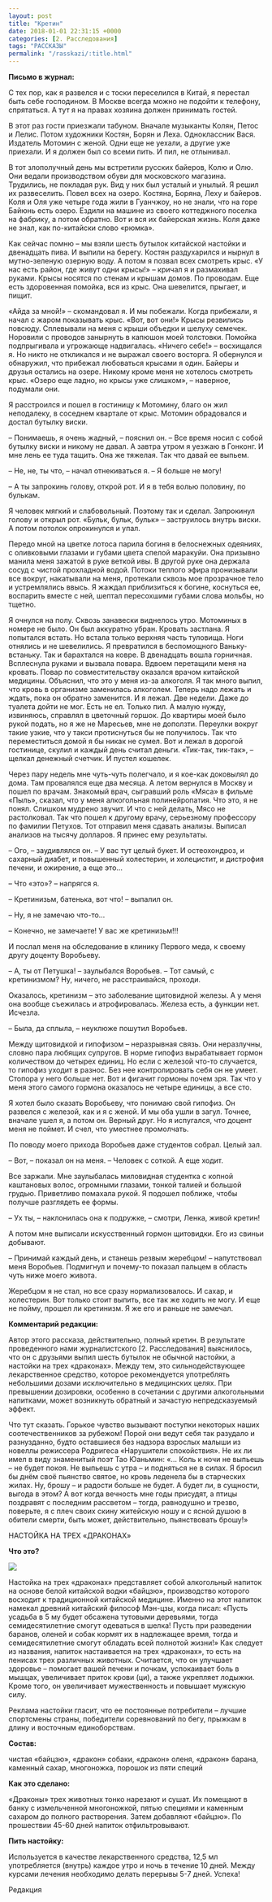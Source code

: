 ```yaml
---
layout: post
title: "Кретин"
date: 2018-01-01 22:31:15 +0000
categories: [2. Расследования]
tags: "РАССКАЗЫ"
permalink: "/rasskazi/:title.html"
---
```

<b>Письмо в журнал:</b>

С тех пор, как я развелся и с тоски переселился в Китай, я перестал быть себе господином. В Москве всегда можно не подойти к телефону, спрятаться. А тут я на правах хозяина должен принимать гостей.

В этот раз гости приезжали табуном. Вначале музыканты Колян, Петос и Лелис. Потом художники Костян, Борян и Леха. Одноклассник Вася. Издатель Мотомин с женой. Одни еще не уехали, а другие уже приехали. И я должен был со всеми пить. И пил, не отлынивал.

В тот злополучный день мы встретили русских байеров, Колю и Олю. Они ведали производством обуви для московского магазина. Трудились, не покладая рук. Вид у них был усталый и унылый. Я решил их развеселить. Повел всех на озеро. Костяна, Боряна, Леху и байеров. Коля и Оля уже четыре года жили в Гуанчжоу, но не знали, что на горе Байюнь есть озеро. Ездили на машине из своего коттеджного поселка на фабрику, а потом обратно. Вот и вся их байерская жизнь. Коля даже не знал, как по-китайски слово «рюмка».

Как сейчас помню – мы взяли шесть бутылок китайской настойки и двенадцать пива. И выпили на берегу. Костян раздухарился и нырнул в мутно-зеленую озерную воду. А потом я позвал всех смотреть крыс. «У нас есть район, где живут одни крысы!» – кричал я и размахивал руками. Крысы носятся по стенам и крышам домов. По проводам. Еще есть здоровенная помойка, вся из крыс. Она шевелится, прыгает, и пищит.

«Айда за мной!»  – скомандовал я. И мы побежали. Когда прибежали, я начал с жаром показывать крыс. «Вот, вот они!» Крысы резвились повсюду. Сплевывали на меня с крыши объедки и шелуху семечек. Норовили с проводов занырнуть в капюшон моей толстовки. Помойка подпрыгивала и угрожающе надвигалась. «Ничего себе!» – восхищался я. Но никто не откликался и не выражал своего восторга. Я обернулся и обнаружил, что прибежал любоваться крысами я один. Байеры и друзья остались на озере. Никому кроме меня не хотелось смотреть крыс. «Озеро еще ладно, но крысы уже слишком»,  – наверное, подумали они.

Я расстроился и пошел в гостиницу к Мотомину, благо он жил неподалеку, в соседнем квартале от крыс. Мотомин обрадовался и достал бутылку виски.

– Понимаешь, я очень жадный, – пояснил он. – Все время носил с собой бутылку виски и никому не давал. А завтра утром я уезжаю в Гонконг. И мне лень ее туда тащить. Она же тяжелая. Так что давай ее выпьем.

– Не, не, ты что, – начал отнекиваться я. – Я больше не могу!

– А ты запрокинь голову, открой рот. И я в тебя волью половину, по булькам.

Я человек мягкий и слабовольный. Поэтому так и сделал. Запрокинул голову и открыл рот. «Бульк, бульк, бульк» – заструилось внутрь виски. А потом потолок опрокинулся и упал.

Передо мной на цветке лотоса парила богиня в белоснежных одеяниях, с оливковыми глазами и губами цвета спелой маракуйи. Она призывно манила меня зажатой в руке веткой ивы. В другой руке она держала сосуд с чистой прохладной водой. Потоки теплого эфира пронизывали все вокруг, накатывали на меня, протекали сквозь мое прозрачное тело и устремлялись ввысь. Я жаждал приблизиться к богине, коснуться ее, воспарить вместе с ней, шептал пересохшими губами слова мольбы, но тщетно.   

Я очнулся на полу. Сквозь занавески виднелось утро. Мотоминых в номере не было. Он был аккуратно убран. Кровать застлана. Я попытался встать. Но встала только верхняя часть туловища. Ноги отнялись и не шевелились. Я превратился в беспомощного Ваньку-встаньку. Так и барахтался на ковре. В двенадцать вошла горничная. Всплеснула руками и вызвала повара. Вдвоем перетащили меня на кровать. Повар по совместительству оказался врачом китайской медицины. Объяснил, что это у меня из-за алкоголя. Я так много выпил, что кровь в организме заменилась алкоголем. Теперь надо лежать и ждать, пока он обратно заменится. И я лежал. Две недели. Даже до туалета дойти не мог. Есть не ел. Только пил. А малую нужду, извиняюсь, справлял в цветочный горшок. До квартиры моей было рукой подать, но я же не Маресьев, мне не доползти. Переулки вокруг такие узкие, что у такси протиснуться бы не получилось. Так что переместиться домой я бы никак не сумел. Вот и лежал в дорогой гостинице, скулил и каждый день считал деньги. «Тик-так, тик-так», –  щелкал денежный счетчик. И пустел кошелек.

Через пару недель мне чуть-чуть полегчало, и я кое-как доковылял до дома. Там провалялся еще два месяца. А летом вернулся в Москву и пошел по врачам. Знакомый врач, сыгравший роль «Мяса» в фильме «Пыль», сказал, что у меня алкогольная полинейропатия. Что это, я не понял. Слишком мудрено звучит. И что с ней делать, Мясо не растолковал. Так что пошел к другому врачу, серьезному профессору по фамилии Петухов. Тот отправил меня сдавать анализы. Выписал анализов на тысячу долларов.  Я принес ему результаты.

 – Ого, – заудивлялся он. – У вас тут целый букет. И остеохондроз, и сахарный диабет, и повышенный холестерин, и холецистит, и дистрофия печени, и ожирение, а еще это…

– Что «это»? – напрягся я.

– Кретинизьм, батенька, вот что! – выпалил он.

– Ну, я не замечаю что-то…

– Конечно, не замечаете! У вас же кретинизьм!!!

И послал меня на обследование в клинику Первого меда, к своему другу доценту Воробьеву.

– А, ты от Петушка! – заулыбался Воробьев. – Тот самый, с кретинизмом? Ну, ничего, не расстраивайся, проходи.

Оказалось, кретинизм – это заболевание щитовидной железы. А у меня она вообще съежилась и атрофировалась. Железа есть, а функции нет. Исчезла.

– Была, да сплыла, – неуклюже пошутил Воробьев.

Между щитовидкой и гипофизом – неразрывная связь. Они неразлучны, словно пара любящих супругов. В норме гипофиз вырабатывает гормон количеством до четырех единиц. Но если с железой что-то случается, то гипофиз уходит в разнос. Без нее контролировать себя он не умеет. Стопора у него больше нет. Вот и фигачит гормоны почем зря. Так что у меня этого самого гормона оказалось не четыре единицы, а все сто.

Я хотел было сказать Воробьеву, что понимаю свой гипофиз. Он развелся с железой, как и я с женой. И мы оба ушли в загул. Точнее, вначале ушел я, а потом он. Верный друг. Но я испугался, что доцент меня не поймет. И счел, что уместнее промолчать.

По поводу моего прихода Воробьев даже студентов собрал. Целый зал.

– Вот, – показал он на меня. – Человек с соткой. А еще ходит.

Все заржали. Мне заулыбалась миловидная студентка с копной каштановых волос, огромными глазами, тонкой талией и большой грудью. Приветливо помахала рукой. Я подошел поближе, чтобы получше разглядеть ее формы.

– Ух ты, – наклонилась она к подружке, – смотри, Ленка, живой кретин!

А потом мне выписали искусственный гормон щитовидки. Его из свиньи добывают.

– Принимай каждый день, и станешь резвым жеребцом! – напутствовал меня Воробьев. Подмигнул и почему-то показал пальцем в область чуть ниже моего живота.

Жеребцом я не стал, но все сразу нормализовалось. И сахар, и холестерин. Вот только стоит выпить, все так же ходить не могу. И еще не пойму, прошел ли кретинизм. Я же его и раньше не замечал.



<b>Комментарий редакции:</b>

Автор этого рассказа, действительно, полный кретин. В результате проведенного нами журналистского [2. Расследования] выяснилось, что он с друзьями выпил шесть бутылок не обычной настойки, а настойки на трех «драконах». Между тем, это сильнодействующее лекарственное средство, которое рекомендуется употреблять небольшими дозами исключительно в медицинских целях. При превышении дозировки, особенно в сочетании с другими алкогольными напитками, может возникнуть обратный и зачастую непредсказуемый эффект.

Что тут сказать. Горькое чувство вызывают поступки некоторых наших соотечественников за рубежом! Порой они ведут себя так разудало и разнузданно, будто оставшиеся без надзора взрослых малыши из новеллы режиссера Родригеса «Нарушители спокойствия». Не их ли имел в виду знаменитый поэт Тао Юаньмин:  «… Коль к ночи не выпьешь – не будет покоя. Не выпьешь с утра – и подняться не в силах. Я бросил бы днём своё пьянство святое, но кровь леденела бы в старческих жилах. Ну, брошу – и радости больше не будет. А будет ли, в сущности, выгода в этом? А вот когда вечность мне годы присудят, а птицы поздравят с последним рассветом – тогда, равнодушно и трезво, поверьте, я с плеч своих скину житейскую ношу и с ясной душою в обители смерти, быть может, действительно, пьянствовать брошу!»

НАСТОЙКА НА ТРЕХ «ДРАКОНАХ»

<b>Что это?</b>

<img src="http://pop-grafika.net/falkov/kretin.files/image001.jpg"/>

Настойка на трех «драконах» представляет собой алкогольный напиток на основе белой китайской водки «байцзю», производство которого восходит к традиционной китайской медицине. Именно на этот напиток намекал древний китайский философ Мэн-цзы, когда писал: «Пусть усадьба в 5 му будет обсажена тутовыми деревьями, тогда семидесятилетние смогут одеваться в шелка! Пусть при разведении баранов, оленей и собак кормят их в надлежащее время, тогда и семидесятилетние смогут обладать всей полнотой жизни!» Как следует из названия, напиток настаивается на трех «драконах», то есть на пенисах трех различных животных. Считается, что он улучшает здоровье – помогает вашей печени и почкам, успокаивает боль в мышцах, увеличивает приток крови (ци), а также укрепляет лодыжки. Кроме того, он увеличивает мужественность и повышает мужскую силу.

Реклама настойки гласит, что ее постоянные потребители – лучшие спортсмены страны, победители соревнований по бегу, прыжкам в длину и восточным единоборствам.

<b>Состав:</b>

чистая «байцзю», «дракон» собаки, «дракон» оленя, «дракон» барана, каменный сахар, многоножка, порошок из пяти специй

<b>Как это сделано:</b>

«Драконы» трех животных тонко нарезают и сушат. Их помещают в банку с измельченной многоножкой, пятью специями и каменным сахаром до полного растворения. Затем добавляют «байцзю». По прошествии 45-60 дней напиток отфильтровывают.

<b>Пить настойку:</b>

Используется в качестве лекарственного средства, 12,5 мл употребляется (внутрь) каждое утро и ночь в течение 10 дней. Между курсами лечения необходимо делать перерывы 5-7 дней. Успеха!

Редакция
